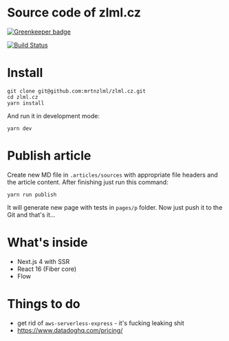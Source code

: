 # Source code of zlml.cz

[![Greenkeeper badge](https://badges.greenkeeper.io/mrtnzlml/zlml.cz.svg)](https://greenkeeper.io/)

[![Build Status](https://travis-ci.org/mrtnzlml/zlml.cz.svg?branch=master)](https://travis-ci.org/mrtnzlml/zlml.cz)

# Install

```
git clone git@github.com:mrtnzlml/zlml.cz.git
cd zlml.cz
yarn install
```

And run it in development mode:

```
yarn dev
```

# Publish article

Create new MD file in `.articles/sources` with appropriate file headers and the article content. After finishing just run this command:

```
yarn run publish
```

It will generate new page with tests in `pages/p` folder. Now just push it to the Git and that's it...

# What's inside

- Next.js 4 with SSR
- React 16 (Fiber core)
- Flow

# Things to do

- get rid of `aws-serverless-express` - it's fucking leaking shit
- https://www.datadoghq.com/pricing/
